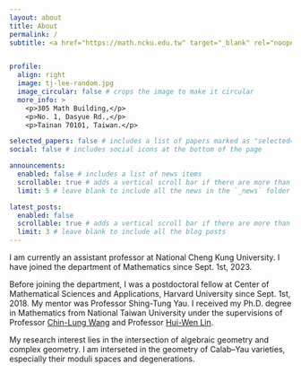 ```yaml
---
layout: about
title: About
permalink: /
subtitle: <a href="https://math.ncku.edu.tw" target="_blank" rel="noopener noreferrer">Department of Mathematics, NCKU</a>


profile:
  align: right
  image: tj-lee-random.jpg
  image_circular: false # crops the image to make it circular
  more_info: >
    <p>305 Math Building,</p>
    <p>No. 1, Dasyue Rd.,</p>
    <p>Tainan 70101, Taiwan.</p>

selected_papers: false # includes a list of papers marked as "selected={true}"
social: false # includes social icons at the bottom of the page

announcements:
  enabled: false # includes a list of news items
  scrollable: true # adds a vertical scroll bar if there are more than 3 news items
  limit: 5 # leave blank to include all the news in the `_news` folder

latest_posts:
  enabled: false
  scrollable: true # adds a vertical scroll bar if there are more than 3 new posts items
  limit: 3 # leave blank to include all the blog posts
---
```


I am currently an assistant professor at National Cheng Kung University. 
I have joined the department of Mathematics since Sept. 1st, 2023.

Before joining the department, I was a postdoctoral fellow at Center of 
Mathematical Sciences and Applications, Harvard University since Sept. 1st, 2018.
My mentor was Professor Shing-Tung Yau. I received my Ph.D. degree in Mathematics from National Taiwan University 
under the supervisions of Professor [Chin-Lung Wang](http://www.math.ntu.edu.tw/~dragon/) and Professor [Hui-Wen Lin](http://www.math.ntu.edu.tw/%7Elinhw/).

My research interest lies in the intersection of algebraic geometry and complex geometry. 
I am interseted in the geometry of Calab–Yau varieties, especially their moduli spaces and degenerations.

